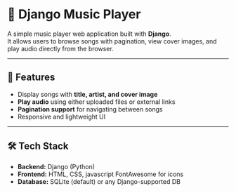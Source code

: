 # 🎵 Django Music Player

A simple music player web application built with **Django**.  
It allows users to browse songs with pagination, view cover images, and play audio directly from the browser.

---

## 🚀 Features
- Display songs with **title, artist, and cover image**  
- **Play audio** using either uploaded files or external links  
- **Pagination support** for navigating between songs  
- Responsive and lightweight UI  

---

## 🛠️ Tech Stack
- **Backend:** Django (Python)  
- **Frontend:** HTML, CSS, javascript FontAwesome for icons  
- **Database:** SQLite (default) or any Django-supported DB  
